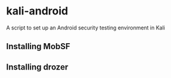 # kali-android
A script to set up an Android security testing environment in Kali

## Installing MobSF

## Installing drozer

